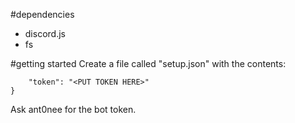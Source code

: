 #dependencies
- discord.js
- fs

#getting started
Create a file called "setup.json" with the contents: 
```{
	"token": "<PUT TOKEN HERE>"
}
```
Ask ant0nee for the bot token. 